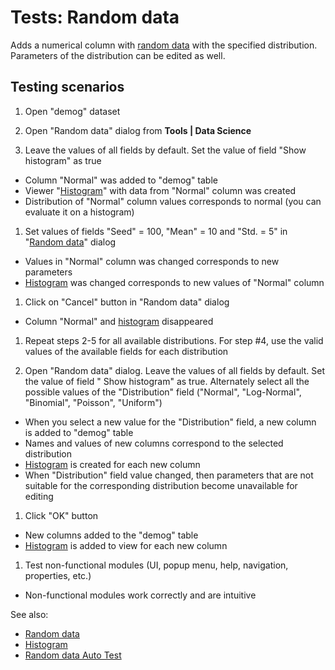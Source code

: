 <!-- TITLE: Tests: Random data -->
<!-- SUBTITLE: -->

# Tests: Random data

Adds a numerical column with [random data](random-data.md) with the specified distribution. Parameters of the
distribution can be edited as well.

## Testing scenarios

1. Open "demog" dataset

1. Open "Random data" dialog from  **Tools | Data Science**

1. Leave the values of all fields by default. Set the value of field "Show histogram" as true

* Column "Normal" was added to "demog" table
* Viewer "[Histogram](../visualize/viewers/histogram.md)" with data from "Normal" column was created
* Distribution of "Normal" column values corresponds to normal (you can evaluate it on a histogram)

1. Set values of fields "Seed" = 100, "Mean" = 10 and "Std. = 5" in "[Random data](random-data.md)"
   dialog

* Values in "Normal" column was changed corresponds to new parameters
* [Histogram](../visualize/viewers/histogram.md) was changed corresponds to new values of "Normal"
  column

1. Click on "Cancel" button in "Random data" dialog

* Column "Normal" and [histogram](../visualize/viewers/histogram.md) disappeared

1. Repeat steps 2-5 for all available distributions. For step #4, use the valid values of the available fields for each
   distribution

1. Open "Random data" dialog. Leave the values of all fields by default. Set the value of field "
   Show histogram" as true. Alternately select all the possible values ​​of the "Distribution"
   field ("Normal", "Log-Normal", "Binomial", "Poisson", "Uniform")

* When you select a new value for the "Distribution" field, a new column is added to "demog" table
* Names and values ​​of new columns correspond to the selected distribution
* [Histogram](../visualize/viewers/histogram.md) is created for each new column
* When "Distribution" field value changed, then parameters that are not suitable for the corresponding distribution
  become unavailable for editing

1. Click "OK" button

* New columns added to the "demog" table
* [Histogram](../visualize/viewers/histogram.md) is added to view for each new column

1. Test non-functional modules (UI, popup menu, help, navigation, properties, etc.)

* Non-functional modules work correctly and are intuitive

See also:

* [Random data](random-data.md)
* [Histogram](../visualize/viewers/histogram.md)
* [Random data Auto Test](random-data-test.side)